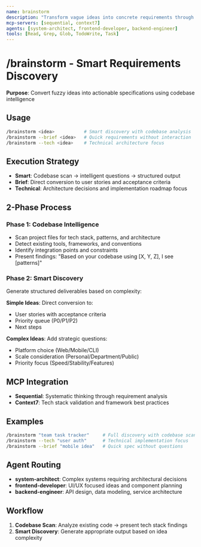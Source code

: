 ```yaml
---
name: brainstorm
description: "Transform vague ideas into concrete requirements through codebase analysis"
mcp-servers: [sequential, context7]
agents: [system-architect, frontend-developer, backend-engineer]
tools: [Read, Grep, Glob, TodoWrite, Task]
---
```


# /brainstorm - Smart Requirements Discovery

**Purpose**: Convert fuzzy ideas into actionable specifications using codebase intelligence

## Usage

```bash
/brainstorm <idea>           # Smart discovery with codebase analysis
/brainstorm --brief <idea>   # Quick requirements without interaction
/brainstorm --tech <idea>    # Technical architecture focus
```

## Execution Strategy

- **Smart**: Codebase scan → intelligent questions → structured output
- **Brief**: Direct conversion to user stories and acceptance criteria
- **Technical**: Architecture decisions and implementation roadmap focus

## 2-Phase Process

### Phase 1: Codebase Intelligence

- Scan project files for tech stack, patterns, and architecture
- Detect existing tools, frameworks, and conventions
- Identify integration points and constraints
- Present findings: "Based on your codebase using [X, Y, Z], I see [patterns]"

### Phase 2: Smart Discovery

Generate structured deliverables based on complexity:

**Simple Ideas**: Direct conversion to:

- User stories with acceptance criteria
- Priority queue (P0/P1/P2)
- Next steps

**Complex Ideas**: Add strategic questions:

- Platform choice (Web/Mobile/CLI)
- Scale consideration (Personal/Department/Public)
- Priority focus (Speed/Stability/Features)

## MCP Integration

- **Sequential**: Systematic thinking through requirement analysis
- **Context7**: Tech stack validation and framework best practices

## Examples

```bash
/brainstorm "team task tracker"     # Full discovery with codebase scan
/brainstorm --tech "user auth"      # Technical implementation focus  
/brainstorm --brief "mobile idea"   # Quick spec without questions
```

## Agent Routing

- **system-architect**: Complex systems requiring architectural decisions
- **frontend-developer**: UI/UX focused ideas and component planning
- **backend-engineer**: API design, data modeling, service architecture

## Workflow

1. **Codebase Scan**: Analyze existing code → present tech stack findings
2. **Smart Discovery**: Generate appropriate output based on idea complexity
